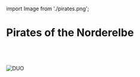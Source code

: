 import Image from './pirates.png';

# Pirates of the Norderelbe

<br />
<br />
<br />
<img src={Image} alt="DUO" />


